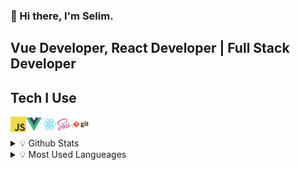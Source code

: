 ### 👋 Hi there, I'm Selim.

## Vue Developer, React Developer |  Full Stack Developer

## Tech I Use

<img  align="left" src="https://raw.githubusercontent.com/github/explore/80688e429a7d4ef2fca1e82350fe8e3517d3494d/topics/javascript/javascript.png" width="25" height="25">



<img  align="left" src="https://raw.githubusercontent.com/github/explore/80688e429a7d4ef2fca1e82350fe8e3517d3494d/topics/vue/vue.png" width="25" height="25">


<img  align="left" src="https://raw.githubusercontent.com/github/explore/80688e429a7d4ef2fca1e82350fe8e3517d3494d/topics/react/react.png" width="25" height="25">

<img  align="left" src="https://raw.githubusercontent.com/github/explore/80688e429a7d4ef2fca1e82350fe8e3517d3494d/topics/sass/sass.png" width="25" height="25">

<img  align="left" src="https://raw.githubusercontent.com/github/explore/80688e429a7d4ef2fca1e82350fe8e3517d3494d/topics/git/git.png" width="25" height="25">

<br />
<br />

<details>
<summary> 💡 Github Stats</summary>

<img src="https://github-readme-stats.vercel.app/api?username=SelimPolat16&theme=github_dark%22%3E />
</details>


<details>
<summary> 💡 Most Used Langueages</summary>

<img src="https://github-readme-stats.vercel.app/api/top-langs/?username=SelimPolat16&layout=compact%22%3E />
</details>
